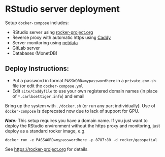 # RStudio server deployment

Setup `docker-compose` includes: 

- RStudio server using [rocker-project.org](https://rocker-project.org)
- Reverse proxy with automatic https using [Caddy](https://caddyserver.com) 
- Server monitoring using [netdata](https://github.com/firehol/netdata/)
- GitLab server
- Databases (MonetDB)

## Deploy Instructions:

- Put a password  in format `PASSWORD=mypasswordhere` in a `private_env.sh` file (or edit the `docker-compose.yml`
- Edit `site/Caddyfile` to use your own registered domain names (in place of `*.carlboettiger.info`) and email 

Bring up the system with `./docker.sh` (or run any part individually).  Use of `docker-compose` is deprecated now due to lack of support for GPU. 


***Note:*** This setup requires you have a domain name.  If you just want to deploy the RStudio environment without the https proxy and monitoring, just deploy as a standard rocker image,
e.g. 

```
docker run -e PASSWORD=mypasswordhere -p 8787:80 -d rocker/geospatial
```

See <https://rocker-project.org> for details.  

